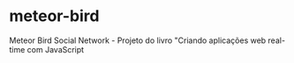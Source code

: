 # meteor-bird
Meteor Bird Social Network - Projeto do livro "Criando aplicações web real-time com JavaScript
